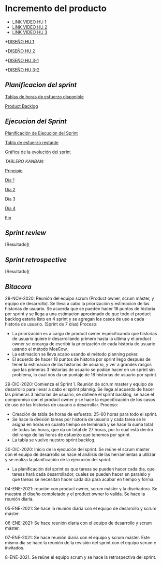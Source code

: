 # Incremento del producto #

+ [LINK VIDEO HU 1](https://drive.google.com/file/d/1SuzI8_dZpOv0jrTr6i-6b4-2cl1YND-z/view?usp=sharing)
+ [LINK VIDEO HU 2](https://drive.google.com/file/d/1vU4TYOTCY6Q5A6SKU5idIQu3pfN7rGWL/view?usp=sharing)
+ [LINK VIDEO HU 3](https://drive.google.com/file/d/1jaUSAjR2C4KEqtvDj5kLnXEjLj5mQ04G/view?usp=sharing)

+[DISEÑO HU 1](https://drive.google.com/file/d/1ef0VjlQhmWNubg34euyniG8BrdT4dLUh/view?usp=sharing)

+[DISEÑO HU 2](https://drive.google.com/file/d/178UC0WA85I5jvDZTRFgd5T8LyRt5hEI5/view?usp=sharing)

+[DISEÑO HU 3-1](https://drive.google.com/file/d/1FqPfBjExwI3cby7_5t7ozSS7Zp5J5BYN/view?usp=sharing)

+[DISEÑO HU 3-2](https://drive.google.com/file/d/1ef0VjlQhmWNubg34euyniG8BrdT4dLUh/view?usp=sharing)
 
## ***Planificacion del sprint***
 
 [Tablas de horas de esfuerzo disponible]( https://drive.google.com/file/d/1oxnD7nseDvQLCNhAuxBhK2dI_AHxvUS1/view?usp=sharing)
 
 [Product Backlog](https://drive.google.com/file/d/17GhrPTShaFgqlolK8mk0PJI6gLqNjU5q/view?usp=sharing)



## ***Ejecucion del Sprint***

[Planificación de Ejecución del Sprint](https://drive.google.com/file/d/1qV6kPoerN_nXyyiCcBzMAv2NebS7cMte/view?usp=sharing)

[Tabla de esfuerzo restante](https://drive.google.com/file/d/1-z7Cl_W9iVdW65ikNkAo7S0s8Rqf8eW1/view?usp=sharing)

[Gráfica de la evolución del sprint](https://drive.google.com/file/d/1bWUvcaFtoYNJVnspYB_YdWwQHO1i5N15/view?usp=sharing)

*TABLERO KANBAN:*

[Principio](https://drive.google.com/file/d/1llBKZlssU9h7pzlE_W4gbGDxmtlCsUgr/view?usp=sharing)

[Día 1](https://drive.google.com/file/d/1zi7bxZErBafRCMpEVFBEE-xHXbxvxiww/view?usp=sharing)

[Día 2](https://drive.google.com/file/d/1hb27rDr9QNX0pVRNU-oN8IMJNo32a0gM/view?usp=sharing)

[Día 3](https://drive.google.com/file/d/111okE7wze1EjD6TEQnd1qIsRrBrVLTp_/view?usp=sharing)

[Día 4](https://drive.google.com/file/d/1m1WLeeOrYyDttkt9LfBE4nHKi6U57HR7/view?usp=sharing)

[Fin](https://drive.google.com/file/d/14M0nAv_bl-l7y-hHFJFKAcof_Ikxr36j/view?usp=sharing)


## ***Sprint review***

[Resultado](

## ***Sprint retrospective***

[Resultado](

## ***Bitacora***
28-NOV-2020: Reunión del equipo scrum (Product owner, scrum máster, y equipo de desarrollo). Se lleva a cabo la priorización y estimacion de las historias de usuario. Se acuerda que se pueden hacer 18 puntos de historia por sprint y se llega a una estimacion aproximado de que todo el product backlog estaría listo en 4 sprint y se agregan los casos de uso a cada historia de usuario. (Sprint de 7 días)
Proceso: 
 +	La priorización es a cargo de product owner especificando que historias de usuario quiere ir desarrollando primero hasta la ultima y el product owner se encarga de escribir la priorización de cada historia de usuario usando el método MosCow.
 + La estimacion se lleva acabo usando el método planning poker.
 + El acuerdo de hacer 18 puntos de historia por sprint llego después de tener la estimacion de las historias de usuario, y ver a grandes rasgos que las primeras 3 historias de usuario se podían hacer en un sprint sin problema, lo cual nos da un puntaje de 18 historias de usuario por sprint.
    
29-DIC-2020: Comienza el Sprint 1. Reunión de scrum master y equipo de desarrollo para llevar a cabo el sprint plannig. Se llega al acuerdo de hacer las primeras 3 historias de usuario, se obtiene el sprint backlog, se hace el compromiso con el product owner y se hace la especificación de los casos de uso de las historias de usuario a desarrollar.
Proceso:
   + Creación de tabla de horas de esfuerzo: 25-60 horas para todo el sprint. 
   +	Se hace la división tareas por historia de usuario y cada tarea se le asigna en horas en cuanto tiempo se terminará y se hace la suma total de todas las horas, que da un total de 27 horas, por lo cual está dentro del rango de las horas de esfuerzo que tenemos por sprint.
   + La tabla se vuelve nuestro sprint backlog.
   
30-DIC-2020: Inicio de la ejecución del sprint. Se reúne el scrum máster con el equipo de desarrollo se hace el análisis de las herramientas a utilizar y se realiza la planificación de la ejecución del sprint.

   + La planificación del sprint es que tareas se pueden hacer cada día, que tareas hará cada desarrollador, cuales se pueden hacer en paralelo y que tareas se necesitan hacer cada día para acabar en tiempo y forma.

04-ENE-2021: reunión con product owner, scrum máster y la diseñadora. Se muestra el diseño completado y el product owner lo valida. Se hace la reunión diaria. 

05-ENE-2021: Se hace la reunión diaria con el equipo de desarrollo y scrum máster.

06-ENE-2021: Se hace reunión diaria con el equipo de desarrollo y scrum máster.

07-ENE-2021: Se hace reunión diaria con el equipo y scrum máster. Este mismo día se hace la reunión de la revisión del sprint con el equipo scrum e invitados.

8-ENE-2021. Se reúne el equipo scrum y se hace la retrospectiva del sprint.
